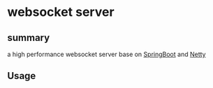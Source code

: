 websocket server
===============

## summary
a high performance websocket server base on [SpringBoot](https://projects.spring.io/spring-boot/)   and [Netty](http://netty.io/)  

## Usage

